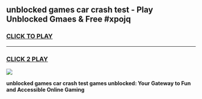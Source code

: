
## unblocked games car crash test - Play Unblocked Gmaes & Free #xpojq
<h3>
<a href="https://news.freeplayer.one?title=unblocked_games_car_crash_test&ref=03M">CLICK TO PLAY</a></h3>
<hr>

<h3>
<a href="https://news.freeplayer.one?title=unblocked_games_car_crash_test&ref=03M">CLICK 2 PLAY</a>
  
</h3>

<a href="https://news.freeplayer.one?title=unblocked_games_car_crash_test&ref=03M"><img src="https://clearcache.store/games.png"></a>


**unblocked games car crash test games unblocked: Your Gateway to Fun and Accessible Online Gaming**
